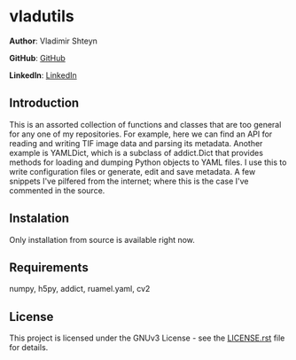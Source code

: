 vladutils
==================
**Author**: Vladimir Shteyn 

**GitHub**: [GitHub](https://github.com/mistervladimir)

**LinkedIn**: [LinkedIn](https://www.linkedin.com/in/vladimir-shteyn/)


Introduction
------------------
This is an assorted collection of functions and classes that are too general for any one of my repositories. For example, here we can find an API for reading and writing TIF image data and parsing its metadata. Another example is YAMLDict, which is a subclass of addict.Dict that provides methods for loading and dumping Python objects to YAML files. I use this to write configuration files or generate, edit and save metadata. A few snippets I've pilfered from the internet; where this is the case I've commented in the source.


Instalation
------------------
Only installation from source is available right now.


Requirements
------------------
numpy, h5py, addict, ruamel.yaml, cv2


License
------------------
This project is licensed under the GNUv3 License - see the
[LICENSE.rst](LICENSE.rst) file for details.
